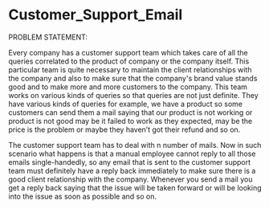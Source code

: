 # Customer_Support_Email

PROBLEM STATEMENT:

  Every company has a customer support team which takes care of all the queries correlated to the product of company or the company itself. This particular team is quite necessary to maintain the client relationships with the company and also to make sure that the company's brand value stands good and to make more and more customers to the company. This team works on various kinds of queries so that queries are not just definite. They have various kinds of queries for example, we have a product so some customers can send them a mail saying that our product is not working or product is not good may be it failed to work as they expected, may be the price is the problem or maybe they haven’t got their refund and so on.

The customer support team has to deal with n number of mails. Now in such scenario what happens is that a manual employee cannot reply to all those emails single-handedly, so any email that is sent to the customer support team must definitely have a reply back immediately to make sure there is a good client relationship with the company. Whenever you send a mail you get a reply back saying that the issue will be taken forward or will be looking into the issue as soon as possible and so on.
